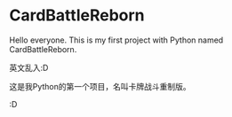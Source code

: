 # CardBattleReborn

Hello everyone.
This is my first project with Python named CardBattleReborn.

英文乱入:D

这是我Python的第一个项目，名叫卡牌战斗重制版。

:D
